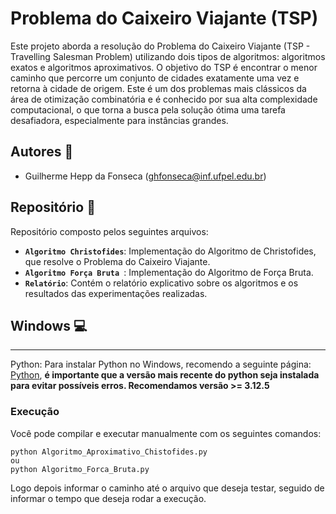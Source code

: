 # Problema do Caixeiro Viajante (TSP)
Este projeto aborda a resolução do Problema do Caixeiro Viajante (TSP - Travelling Salesman Problem) utilizando dois tipos de algoritmos: algoritmos exatos e algoritmos aproximativos. O objetivo do TSP é encontrar o menor caminho que percorre um conjunto de cidades exatamente uma vez e retorna à cidade de origem. Este é um dos problemas mais clássicos da área de otimização combinatória e é conhecido por sua alta complexidade computacional, o que torna a busca pela solução ótima uma tarefa desafiadora, especialmente para instâncias grandes.

## Autores :busts_in_silhouette:
- Guilherme Hepp da Fonseca ([ghfonseca@inf.ufpel.edu.br](mailto:ghfonseca@inf.ufpel.edu.br))


## Repositório :file_folder:
Repositório composto pelos seguintes arquivos:
- **`Algoritmo Christofides`**: Implementação do Algoritmo de Christofides, que resolve o Problema do Caixeiro Viajante.
- **`Algoritmo Força Bruta `**: Implementação do Algoritmo de Força Bruta.
- **`Relatório`**: Contém o relatório explicativo sobre os algoritmos e os resultados das experimentações realizadas.



## Windows  :computer:

*****
Python:
Para instalar Python no Windows, recomendo a seguinte página: [Python](https://www.python.org/downloads/windows/), **é importante que a versão mais recente do python seja instalada para evitar possíveis erros. Recomendamos versão >= 3.12.5**
### Execução
Você pode compilar e executar manualmente com os seguintes comandos:

```
python Algoritmo_Aproximativo_Chistofides.py
ou
python Algoritmo_Forca_Bruta.py
```
Logo depois informar o caminho até o arquivo que deseja testar, seguido de informar o tempo que deseja rodar a execução.

